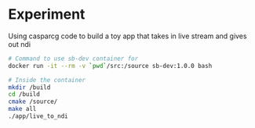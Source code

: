 
# Experiment

Using casparcg code to build a toy app that takes in live stream and gives out ndi


```bash
# Command to use sb-dev container for 
docker run -it --rm -v `pwd`/src:/source sb-dev:1.0.0 bash

# Inside the container
mkdir /build
cd /build
cmake /source/
make all
./app/live_to_ndi 
```
